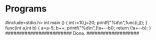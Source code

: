 # Programs
#include<stdio.h>
int main ()
{
int i=10,j=20;
printf("%d\n",func(i,j));
}
func(int a,int b)
{
a=a-5;
b++;
printf("%d\n",(!a+--b));
	return (!a+--b);
}
########################
Done.
###################
